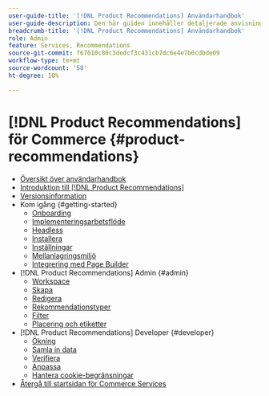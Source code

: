 ```yaml
---
user-guide-title: '[!DNL Product Recommendations] Användarhandbok'
user-guide-description: Den här guiden innehåller detaljerade anvisningar om hur du använder [!DNL Product Recommendations] från Adobe Commerce.
breadcrumb-title: '[!DNL Product Recommendations] Användarhandbok'
role: Admin
feature: Services, Recommendations
source-git-commit: f67010c80c3dedcf3c431cb7dc6e4e7b0cdbde09
workflow-type: tm+mt
source-wordcount: '58'
ht-degree: 10%

---
```


# [!DNL Product Recommendations] för Commerce {#product-recommendations}

- [Översikt över användarhandbok](guide-overview.md)
- [Introduktion till  [!DNL Product Recommendations]](overview.md)
- [Versionsinformation](release-notes.md)
- Kom igång {#getting-started}
   - [Onboarding](onboarding.md)
   - [Implementeringsarbetsflöde](implementation-workflow.md)
   - [Headless](headless.md)
   - [Installera](install-configure.md)
   - [Inställningar](settings.md)
   - [Mellanlagringsmiljö](staging-environment.md)
   - [Integrering med Page Builder](page-builder.md)
- [!DNL Product Recommendations] Admin {#admin}
   - [Workspace](workspace.md)
   - [Skapa](create.md)
   - [Redigera](edit.md)
   - [Rekommendationstyper](type.md)
   - [Filter](filters.md)
   - [Placering och etiketter](placement.md)
- [!DNL Product Recommendations] Developer {#developer}
   - [Ökning](development-overview.md)
   - [Samla in data](events.md)
   - [Verifiera](verify.md)
   - [Anpassa](customize.md)
   - [Hantera cookie-begränsningar](setting-cookie.md)
- [Återgå till startsidan för Commerce Services](https://experienceleague.adobe.com/docs/commerce/user-guides/home.html?lang=sv-SE)
